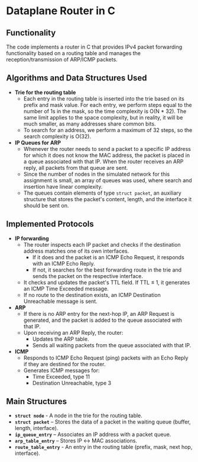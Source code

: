 # Dataplane Router in C

## Functionality
The code implements a router in C that provides IPv4 packet forwarding functionality based on a routing table and manages the reception/transmission of ARP/ICMP packets.

## Algorithms and Data Structures Used
- **Trie for the routing table**
    - Each entry in the routing table is inserted into the trie based on its prefix and mask value. For each entry, we perform steps equal to the number of 1s in the mask, so the time complexity is O(N * 32). The same limit applies to the space complexity, but in reality, it will be much smaller, as many addresses share common bits.
    - To search for an address, we perform a maximum of 32 steps, so the search complexity is O(32).
- **IP Queues for ARP**
    - Whenever the router needs to send a packet to a specific IP address for which it does not know the MAC address, the packet is placed in a queue associated with that IP. When the router receives an ARP reply, all packets from that queue are sent.
    - Since the number of nodes in the simulated network for this assignment is small, an array of queues was used, where search and insertion have linear complexity.
    - The queues contain elements of type `struct packet`, an auxiliary structure that stores the packet's content, length, and the interface it should be sent on.

## Implemented Protocols
- **IP forwarding**
    - The router inspects each IP packet and checks if the destination address matches one of its own interfaces.
        - If it does and the packet is an ICMP Echo Request, it responds with an ICMP Echo Reply.
        - If not, it searches for the best forwarding route in the trie and sends the packet on the respective interface.
    - It checks and updates the packet's TTL field. If TTL ≤ 1, it generates an ICMP Time Exceeded message.
    - If no route to the destination exists, an ICMP Destination Unreachable message is sent.
- **ARP**
    - If there is no ARP entry for the next-hop IP, an ARP Request is generated, and the packet is added to the queue associated with that IP.
    - Upon receiving an ARP Reply, the router:
        - Updates the ARP table.
        - Sends all waiting packets from the queue associated with that IP.
- **ICMP**
    - Responds to ICMP Echo Request (ping) packets with an Echo Reply if they are destined for the router.
    - Generates ICMP messages for:
        - Time Exceeded, type 11
        - Destination Unreachable, type 3
## Main Structures
- **`struct node`** - A node in the trie for the routing table.
- **`struct packet`** – Stores the data of a packet in the waiting queue (buffer, length, interface).
- **`ip_queue_entry`** – Associates an IP address with a packet queue.
- **`arp_table_entry`** – Stores IP ↔ MAC associations.
- **`route_table_entry`** - An entry in the routing table (prefix, mask, next hop, interface).
